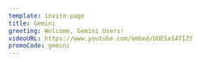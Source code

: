 ```yaml
---
template: invite-page
title: Gemini
greeting: Welcome, Gemini Users!
videoURL: https://www.youtube.com/embed/UOESx14TIZY
promoCode: gemini
---
```



